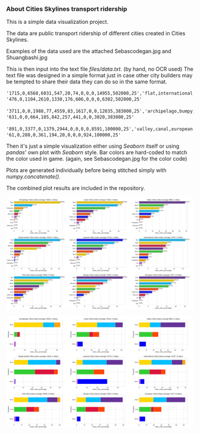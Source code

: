 ### About Cities Skylines transport ridership

This is a simple data visualization project.

The data are public transport ridership of different cities created in Cities Skylines.

Examples of the data used are the attached Sebascodegan.jpg and Shuangbashi.jpg

This is then input into the text file *files/data.txt*. 
(by hand, no OCR used) The text file was designed in a simple format just in case other city builders may be tempted to share their data they can do so in the same format.

```
'1715,0,6568,6031,547,20,74,0,0,0,14955,502000,25','flat,international'#Shuangbashi
'476,0,1104,2610,1330,176,606,0,0,0,6302,502000,25'

'3711,0,0,1988,77,4559,83,1617,0,0,12035,383000,25','archipelago,bumpy,canal,european'#Sebascodegan
'631,0,0,664,185,842,257,441,0,0,3020,383000,25'

'891,0,3377,0,1379,2944,0,0,0,0,8591,100000,25','valley,canal,european'#Sumpftal
'61,0,288,0,361,194,20,0,0,0,924,100000,25'
```

Then it's just a simple visualization either using *Seaborn* itself or using *pandas*' own plot with *Seaborn* style.
Bar colors are hard-coded to match the color used in game. (again, see Sebascodegan.jpg for the color code)

Plots are generated individually before being stitched simply with *numpy.concatenate()*.

The combined plot results are included in the repository.

![individual](./files/results/individual_Mean_Rider_Percentage.jpg)

![categories](./files/results/categories_Mean_Rider_Percentage.jpg)